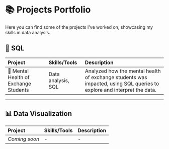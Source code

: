 # 📚 Projects Portfolio
Here you can find some of the projects I've worked on, showcasing my skills in data analysis.

## 🧠 SQL

| Project | Skills/Tools | Description |
| :--- | :--- | :--- |
| 🧠 Mental Health of Exchange Students | Data analysis, SQL | Analyzed how the mental health of exchange students was impacted, using SQL queries to explore and interpret the data.

---

## 📊 Data Visualization

| Project | Skills/Tools | Description |
| :--- | :--- | :--- |
| *Coming soon* | - | - |
